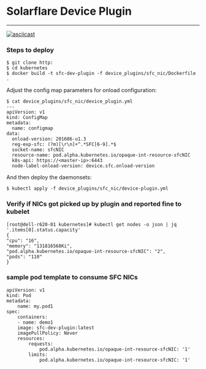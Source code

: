 # Solarflare Device Plugin
---------------------------

[![asciicast](https://asciinema.org/a/YJ53xGKmiQiR98yHvenQV4HX6.png)](https://asciinema.org/a/YJ53xGKmiQiR98yHvenQV4HX6)

### Steps to deploy
    $ git clone http:
    $ cd kubernetes
    $ docker build -t sfc-dev-plugin -f device_plugins/sfc_nic/Dockerfile .
 Adjust the config map parameters for onload configuration:

    $ cat device_plugins/sfc_nic/device_plugin.yml
    ---
    apiVersion: v1
    kind: ConfigMap
    metadata:
      name: configmap
    data:
      onload-version: 201606-u1.3
      reg-exp-sfc: (?m)[\r\n]+^.*SFC[6-9].*$
      socket-name: sfcNIC
      resource-name: pod.alpha.kubernetes.io/opaque-int-resource-sfcNIC
      k8s-api: https://<master-ip>:6443
      node-label-onload-version: device.sfc.onload-version
  And then deploy the daemonsets:

    $ kubectl apply -f device_plugins/sfc_nic/device-plugin.yml


### Verify if NICs got picked up by plugin and reported fine to kubelet

    [root@dell-r620-01 kubernetes]# kubectl get nodes -o json | jq     '.items[0].status.capacity'
    {
    "cpu": "16",
    "memory": "131816568Ki",
    "pod.alpha.kubernetes.io/opaque-int-resource-sfcNIC": "2",
    "pods": "110"
    }

### sample pod template to consume SFC NICs
    apiVersion: v1
    kind: Pod
    metadata:
        name: my.pod1
    spec:
        containers:
        - name: demo1
        image: sfc-dev-plugin:latest
        imagePullPolicy: Never
        resources:
            requests:
                pod.alpha.kubernetes.io/opaque-int-resource-sfcNIC: '1'
            limits:
                pod.alpha.kubernetes.io/opaque-int-resource-sfcNIC: '1'

